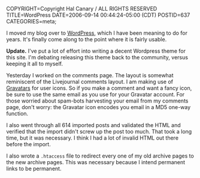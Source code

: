 COPYRIGHT=Copyright Hal Canary / ALL RIGHTS RESERVED
TITLE=WordPress
DATE=2006-09-14 00:44:24-05:00 (CDT)
POSTID=637
CATEGORIES=meta;

I moved my blog over to [WordPress](http://wordpress.org/), which I have been meaning to do for years. It's finally come along to the point where it is fairly usable.

**Update.** I've put a lot of effort into writing a decent Wordpress theme for this site. I'm debating releasing this theme back to the community, versus keeping it all to myself.

Yesterday I worked on the comments page. The layout is somewhat reminiscent of the Livejournal comments layout. I am making use of [Gravatars](http://www.gravatar.com/) for user icons. So if you make a comment and want a fancy icon, be sure to use the same email as you use for your Gravatar account. For those worried about spam-bots harvesting your email from my comments page, don't worry: the Gravatar icon encodes you email in a MD5 one-way function.

I also went through all 614 imported posts and validated the HTML and verified that the import didn't screw up the post too much. That took a long time, but it was necessary. I think I had a lot of invalid HTML out there before the import.

I also wrote a `.htaccess` file to redirect every one of my old archive pages to the new archive pages. This was necessary because I intend permanent links to be permanent.
